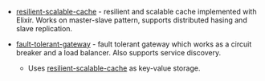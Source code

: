 

- [resilient-scalable-cache](https://github.com/iondodon/resilient-scalable-cache) - resilient and scalable cache implemented with Elixir. Works on master-slave pattern, supports distributed hasing and slave replication.

- [fault-tolerant-gateway](https://github.com/iondodon/fault-tolerant-gateway) - fault tolerant gateway which works as a circuit breaker and a load balancer. Also supports service discovery. 
    - Uses [resilient-scalable-cache](https://github.com/iondodon/resilient-scalable-cache) as key-value storage.
